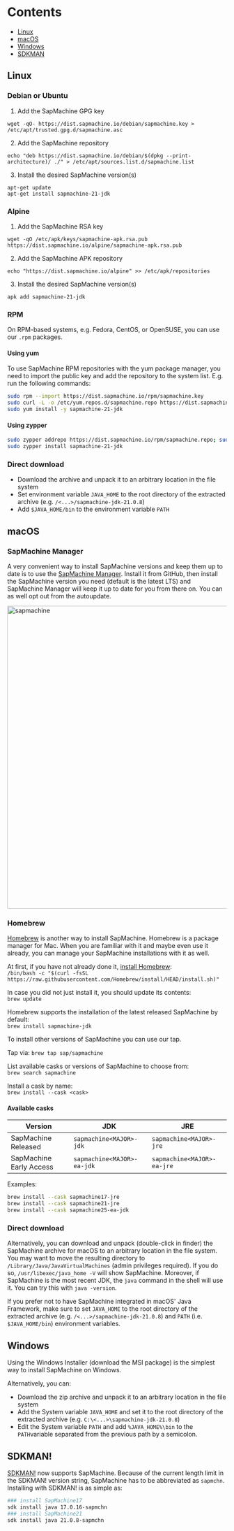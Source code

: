 # Contents
* [Linux](#linux)
* [macOS](#macos)
* [Windows](#windows)
* [SDKMAN](#sdkman)

## [](#Linux) Linux

### Debian or Ubuntu

1. Add the SapMachine GPG key

```
wget -qO- https://dist.sapmachine.io/debian/sapmachine.key > /etc/apt/trusted.gpg.d/sapmachine.asc
```
2. Add the SapMachine repository
```
echo "deb https://dist.sapmachine.io/debian/$(dpkg --print-architecture)/ ./" > /etc/apt/sources.list.d/sapmachine.list
```
3. Install the desired SapMachine version(s)
```
apt-get update
apt-get install sapmachine-21-jdk
```

### Alpine

1. Add the SapMachine RSA key
```
wget -qO /etc/apk/keys/sapmachine-apk.rsa.pub https://dist.sapmachine.io/alpine/sapmachine-apk.rsa.pub
```
2. Add the SapMachine APK repository
```
echo "https://dist.sapmachine.io/alpine" >> /etc/apk/repositories
```
3. Install the desired SapMachine version(s)
```
apk add sapmachine-21-jdk
```

### RPM

On RPM-based systems, e.g. Fedora, CentOS, or OpenSUSE, you can use our `.rpm` packages.

#### Using yum

To use SapMachine RPM repositories with the yum package manager, you need to import the public key and add the repository to the system list. E.g. run the following commands:

```sh
sudo rpm --import https://dist.sapmachine.io/rpm/sapmachine.key
sudo curl -L -o /etc/yum.repos.d/sapmachine.repo https://dist.sapmachine.io/rpm/sapmachine.repo
sudo yum install -y sapmachine-21-jdk
```

#### Using zypper

```sh
sudo zypper addrepo https://dist.sapmachine.io/rpm/sapmachine.repo; sudo zypper refresh
sudo zypper install sapmachine-21-jdk
```


### [](#linux-download) Direct download

* Download the archive and unpack it to an arbitrary location in the file system 
* Set environment variable `JAVA_HOME` to the root directory of the extracted archive (e.g. `/<...>/sapmachine-jdk-21.0.8`)
* Add `$JAVA_HOME/bin` to the environment variable `PATH` 

## [](#macOS) macOS

### SapMachine Manager

A very convenient way to install SapMachine versions and keep them up to date is to use the [SapMachine Manager](https://github.com/SAP/sapmachine-manager-for-macos). Install it from GitHub, then install the SapMachine version you need (default is the latest LTS) and SapMachine Manager will keep it up to date for you from there on. You can as well opt out from the autoupdate.

<img width="693" alt="sapmachine" src="https://github.com/SAP/SapMachine/assets/26298889/dcc3ee1c-becd-4aa3-9715-b71ef13a0cec">

### Homebrew

[Homebrew](https://brew.sh/) is another way to install SapMachine. Homebrew is a package manager for Mac. When you are familiar with it and maybe even use it already, you can manage your SapMachine installations with it as well.

At first, if you have not already done it, [install Homebrew](https://brew.sh/):  
`/bin/bash -c "$(curl -fsSL https://raw.githubusercontent.com/Homebrew/install/HEAD/install.sh)"`

In case you did not just install it, you should update its contents:  
`brew update`

Homebrew supports the installation of the latest released SapMachine by default:  
`brew install sapmachine-jdk`

To install other versions of SapMachine you can use our tap.

Tap via:
`brew tap sap/sapmachine`

List available casks or versions of SapMachine to choose from:  
`brew search sapmachine`

Install a cask by name:  
`brew install --cask <cask>`

#### Available casks

| Version | JDK | JRE |
|--|--|--|
| SapMachine <MAJOR>  Released | `sapmachine<MAJOR>-jdk` | `sapmachine<MAJOR>-jre` |
| SapMachine <MAJOR> Early Access | `sapmachine<MAJOR>-ea-jdk` | `sapmachine<MAJOR>-ea-jre` |

Examples:

```sh
brew install --cask sapmachine17-jre
brew install --cask sapmachine21-jre
brew install --cask sapmachine25-ea-jdk
```

### Direct download

Alternatively, you can download and unpack (double-click in finder) the SapMachine archive for macOS to an arbitrary location in the file system. You may want to move the resulting directory to `/Library/Java/JavaVirtualMachines` (admin privileges required). If you do so, `/usr/libexec/java_home -V` will show SapMachine. Moreover, if SapMachine is the most recent JDK, the `java` command in the shell will use it. You can try this with `java -version`.

If you prefer not to have SapMachine integrated in macOS' Java Framework, make sure to set `JAVA_HOME` to the root directory of the extracted archive (e.g. `/<...>/sapmachine-jdk-21.0.8`) and `PATH` (i.e. `$JAVA_HOME/bin`) environment variables.

## [](#Windows) Windows

Using the Windows Installer (download the MSI package) is the simplest way to install SapMachine on Windows.

Alternatively, you can:

* Download the zip archive and unpack it to an arbitrary location in the file system
* Add the System variable `JAVA_HOME` and set it to the root directory of the extracted archive (e.g. `C:\<...>\sapmachine-jdk-21.0.8`)
* Edit the System variable `PATH` and add `%JAVA_HOME%\bin` to the `PATH`variable separated from the previous path by a semicolon.

## [](#sdkman) SDKMAN!

[SDKMAN!](https://sdkman.io/) now supports SapMachine. Because of the current length limit in the SDKMAN! version string, SapMachine has to be abbreviated as `sapmchn`. Installing with SDKMAN! is as simple as:

```sh
### install SapMachine17
sdk install java 17.0.16-sapmchn
### install SapMachine21
sdk install java 21.0.8-sapmchn
```
